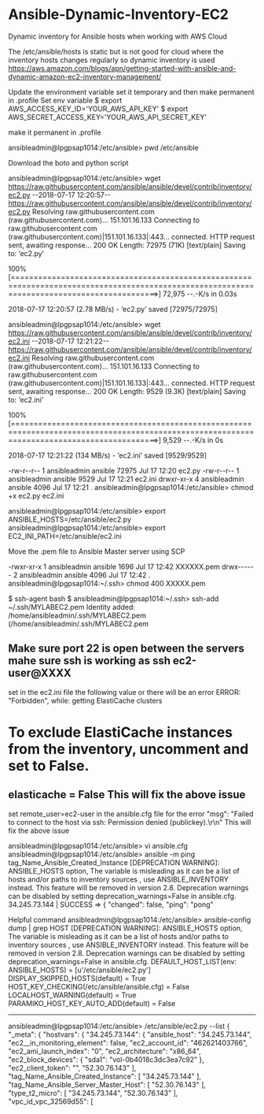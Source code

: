 # Ansible-Dynamic-Inventory-EC2
Dynamic inventory for Ansible hosts when working with AWS Cloud 

The /etc/ansible/hosts is static but is not good for cloud where the inventory hosts changes regularly so dynamic inventory is used
https://aws.amazon.com/blogs/apn/getting-started-with-ansible-and-dynamic-amazon-ec2-inventory-management/

Update the environment variable set it temporary and then make permanent in .profile
Set env variable
$ export AWS_ACCESS_KEY_ID='YOUR_AWS_API_KEY'
$ export AWS_SECRET_ACCESS_KEY='YOUR_AWS_API_SECRET_KEY'

make it permanent in .profile

ansibleadmin@lpgpsap1014:/etc/ansible> pwd
/etc/ansible

Download the boto and python script

ansibleadmin@lpgpsap1014:/etc/ansible> wget https://raw.githubusercontent.com/ansible/ansible/devel/contrib/inventory/ec2.py
--2018-07-17 12:20:57--  https://raw.githubusercontent.com/ansible/ansible/devel/contrib/inventory/ec2.py
Resolving raw.githubusercontent.com (raw.githubusercontent.com)... 151.101.16.133
Connecting to raw.githubusercontent.com (raw.githubusercontent.com)|151.101.16.133|:443... connected.
HTTP request sent, awaiting response... 200 OK
Length: 72975 (71K) [text/plain]
Saving to: ‘ec2.py’

100%[============================================================================================================================================>] 72,975      --.-K/s   in 0.03s   

2018-07-17 12:20:57 (2.78 MB/s) - ‘ec2.py’ saved [72975/72975]

ansibleadmin@lpgpsap1014:/etc/ansible> wget https://raw.githubusercontent.com/ansible/ansible/devel/contrib/inventory/ec2.ini
--2018-07-17 12:21:22--  https://raw.githubusercontent.com/ansible/ansible/devel/contrib/inventory/ec2.ini
Resolving raw.githubusercontent.com (raw.githubusercontent.com)... 151.101.16.133
Connecting to raw.githubusercontent.com (raw.githubusercontent.com)|151.101.16.133|:443... connected.
HTTP request sent, awaiting response... 200 OK
Length: 9529 (9.3K) [text/plain]
Saving to: ‘ec2.ini’

100%[============================================================================================================================================>] 9,529       --.-K/s   in 0s      

2018-07-17 12:21:22 (134 MB/s) - ‘ec2.ini’ saved [9529/9529]

-rw-r--r--  1 ansibleadmin ansible 72975 Jul 17 12:20 ec2.py
-rw-r--r--  1 ansibleadmin ansible  9529 Jul 17 12:21 ec2.ini
drwxr-xr-x  4 ansibleadmin ansible  4096 Jul 17 12:21 .
ansibleadmin@lpgpsap1014:/etc/ansible> chmod +x ec2.py ec2.ini




ansibleadmin@lpgpsap1014:/etc/ansible> export ANSIBLE_HOSTS=/etc/ansible/ec2.py
ansibleadmin@lpgpsap1014:/etc/ansible> export EC2_INI_PATH=/etc/ansible/ec2.ini


Move the .pem file to Ansible Master server using SCP

-rwxr-xr-x  1 ansibleadmin ansible 1696 Jul 17 12:42 XXXXXX.pem
drwx------  2 ansibleadmin ansible 4096 Jul 17 12:42 .
ansibleadmin@lpgpsap1014:~/.ssh> chmod 400 XXXXX.pem 


$ ssh-agent bash 
$ ansibleadmin@lpgpsap1014:~/.ssh> ssh-add ~/.ssh/MYLABEC2.pem
Identity added: /home/ansibleadmin/.ssh/MYLABEC2.pem (/home/ansibleadmin/.ssh/MYLABEC2.pem

Make sure port 22 is open between the servers mahe sure ssh is working as ssh ec2-user@XXXX
------
set in the ec2.ini file the following value or there will be an error ERROR: "Forbidden", while: getting ElastiCache
clusters

# To exclude ElastiCache instances from the inventory, uncomment and set to False.
elasticache = False
This will fix the above issue
----------

set remote_user=ec2-user in the ansible.cfg file for the error "msg": "Failed to connect to the host via ssh: Permission denied (publickey).\r\n"
This will fix the above issue

ansibleadmin@lpgpsap1014:/etc/ansible> vi ansible.cfg
ansibleadmin@lpgpsap1014:/etc/ansible> ansible -m ping tag_Name_Ansible_Created_Instance
[DEPRECATION WARNING]: ANSIBLE_HOSTS option, The variable is misleading as it can be a list of hosts and/or paths to inventory sources , use ANSIBLE_INVENTORY instead. This feature 
will be removed in version 2.8. Deprecation warnings can be disabled by setting deprecation_warnings=False in ansible.cfg.
34.245.73.144 | SUCCESS => {
    "changed": false, 
    "ping": "pong"

Helpful command
ansibleadmin@lpgpsap1014:/etc/ansible> ansible-config dump | grep HOST
[DEPRECATION WARNING]: ANSIBLE_HOSTS option, The variable is misleading as it can be a list of hosts and/or paths to inventory sources , use ANSIBLE_INVENTORY instead. This feature 
will be removed in version 2.8. Deprecation warnings can be disabled by setting deprecation_warnings=False in ansible.cfg.
DEFAULT_HOST_LIST(env: ANSIBLE_HOSTS) = [u'/etc/ansible/ec2.py']
DISPLAY_SKIPPED_HOSTS(default) = True
HOST_KEY_CHECKING(/etc/ansible/ansible.cfg) = False
LOCALHOST_WARNING(default) = True
PARAMIKO_HOST_KEY_AUTO_ADD(default) = False



----
ansibleadmin@lpgpsap1014:/etc/ansible> /etc/ansible/ec2.py --list
{
  "_meta": {
    "hostvars": {
      "34.245.73.144": {
        "ansible_host": "34.245.73.144", 
        "ec2__in_monitoring_element": false, 
        "ec2_account_id": "462621403766", 
        "ec2_ami_launch_index": "0", 
        "ec2_architecture": "x86_64", 
        "ec2_block_devices": {
          "sda1": "vol-0b4018c3dc3ea7c92"
        }, 
        "ec2_client_token": "",     "52.30.76.143"
  ], 
  "tag_Name_Ansible_Created_Instance": [
    "34.245.73.144"
  ], 
  "tag_Name_Ansible_Server_Master_Host": [
    "52.30.76.143"
  ], 
  "type_t2_micro": [
    "34.245.73.144", 
    "52.30.76.143"
  ], 
  "vpc_id_vpc_32569d55": [
    
